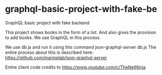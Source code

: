 # graphql-basic-project-with-fake-be
GraphQL basic project with fake backend

This project shows books in the form of a list. And also gives the provision to add books. We use GraphQL in this process.

We use db.js and run it using this command json-graphql-server db.js
The entire process about this is described here: https://github.com/marmelab/json-graphql-server

Entire client code credits to https://www.youtube.com/c/TheNetNinja
